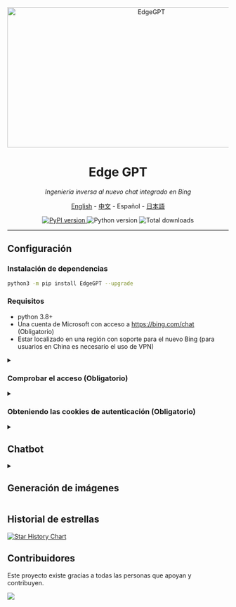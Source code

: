 <div align="center">
  <img src="https://socialify.git.ci/acheong08/EdgeGPT/image?font=Inter&language=1&logo=https%3A%2F%2Fupload.wikimedia.org%2Fwikipedia%2Fcommons%2F9%2F9c%2FBing_Fluent_Logo.svg&owner=1&pattern=Floating%20Cogs&theme=Auto" alt="EdgeGPT" width="640" height="320" />

# Edge GPT

_Ingeniería inversa al nuevo chat integrado en Bing_

<a href="./README.md">English</a> -
<a href="./README_zh.md">中文</a> -
<a>Español</a> -
<a href="./README_ja.md">日本語</a>

</div>

<p align="center">
  <a href="https://github.com/acheong08/EdgeGPT">
    <img alt="PyPI version" src="https://img.shields.io/pypi/v/EdgeGPT">
  </a>
  <img alt="Python version" src="https://img.shields.io/badge/python-3.8+-blue.svg">

  <img alt="Total downloads" src="https://static.pepy.tech/badge/edgegpt">

</p>

---

## Configuración

### Instalación de dependencias

```bash
python3 -m pip install EdgeGPT --upgrade
```

### Requisitos

- python 3.8+
- Una cuenta de Microsoft con acceso a <https://bing.com/chat> (Obligatorio)
- Estar localizado en una región con soporte para el nuevo Bing (para usuarios en China es necesario el uso de VPN)

<details>
  <summary>

### Comprobar el acceso (Obligatorio)

  </summary>

- Instalar la última versión de Microsoft Edge
- Es posible configurar el user-agent para imitar el navegador Edge (p. ej., `Mozilla/5.0 (Windows NT 10.0; Win64; x64) AppleWebKit/537.36 (KHTML, like Gecko) Chrome/111.0.0.0 Safari/537.36 Edg/111.0.1661.51`). Puedes realizar esto fácilmente mediante extensiones como "User-Agent Switcher and Manager" para [Chrome](https://chrome.google.com/webstore/detail/user-agent-switcher-and-m/bhchdcejhohfmigjafbampogmaanbfkg) y [Firefox](https://addons.mozilla.org/en-US/firefox/addon/user-agent-string-switcher/).
- Abrir [bing.com/chat](https://bing.com/chat)
- Si ves disponible el nuevo chat, todo estaría correcto y podrías continuar

</details>

<details>
  <summary>

### Obteniendo las cookies de autenticación (Obligatorio)

  </summary>

- Instala la extensión para editar cookies en [Chrome](https://chrome.google.com/webstore/detail/cookie-editor/hlkenndednhfkekhgcdicdfddnkalmdm) o [Firefox](https://addons.mozilla.org/en-US/firefox/addon/cookie-editor/)
- Ve a `bing.com`
- Abre la extensión
- Presiona en "Export" en la parte inferior derecha y luego en "Export as JSON" (Esto guarda las cookies en el portapapeles)
- Pega las cookies en el fichero `cookies.json`

</details>

<details>

<summary>

## Chatbot

</summary>

## Uso

### Ejemplo línea de comandos

```
 $ python3 -m EdgeGPT -h

        EdgeGPT - A demo of reverse engineering the Bing GPT chatbot
        Repo: github.com/acheong08/EdgeGPT
        By: Antonio Cheong

        !help for help

        Type !exit to exit
        Enter twice to send message or set --enter-once to send one line message

usage: EdgeGPT.py [-h] [--enter-once] [--no-stream] [--rich] [--proxy PROXY] [--wss-link WSS_LINK] [--style {creative,balanced,precise}]
                  [--cookie-file COOKIE_FILE]

options:
  -h, --help            show this help message and exit
  --enter-once
  --no-stream
  --rich
  --proxy PROXY         Proxy URL (e.g. socks5://127.0.0.1:1080)
  --wss-link WSS_LINK   WSS URL(e.g. wss://sydney.bing.com/sydney/ChatHub)
  --style {creative,balanced,precise}
  --cookie-file COOKIE_FILE
                        needed if environment variable COOKIE_FILE is not set
```

---

### Ejemplo para desarrolladores

Es posible pasar las cookies a EdgeGPT de tres maneras:

- Usando una variable de entorno: `export COOKIE_FILE=/path/to/cookies.json`.
- Especificando la ruta a `cookies.json` en el argumento `cookie_path`:

  ```python
  bot = Chatbot(cookie_path='./cookie.json')
  ```

- Pasando las cookies directamente mediante el argumento `cookies`:

  ```python
  with open('./cookie.json', 'r') as f:
      cookies = json.load(f)
  bot = Chatbot(cookies=cookies)
  ```

Usa programación asíncrona para una mejor experiencia de usuario

Código de ejemplo usando programación asíncrona:

```python
import asyncio
from EdgeGPT import Chatbot, ConversationStyle

async def main():
    bot = Chatbot()
    print(await bot.ask(prompt="Hello world", conversation_style=ConversationStyle.creative, wss_link="wss://sydney.bing.com/sydney/ChatHub"))
    await bot.close()


if __name__ == "__main__":
    asyncio.run(main())

```

</details>

<details>

<summary>

## Generación de imágenes

</summary>

```bash
$ python3 -m ImageGen -h
usage: ImageGen.py [-h] [-U U] [--cookie-file COOKIE_FILE] --prompt PROMPT [--output-dir OUTPUT_DIR] [--quiet] [--asyncio]

optional arguments:
  -h, --help            show this help message and exit
  -U U                  Auth cookie from browser
  --cookie-file COOKIE_FILE
                        File containing auth cookie
  --prompt PROMPT       Prompt to generate images for
  --output-dir OUTPUT_DIR
                        Output directory
  --quiet               Disable pipeline messages
  --asyncio             Run ImageGen using asyncio
```

### Ejemplo para desarrolladores

```python
from ImageGen import ImageGen
import argparse
import json

async def async_image_gen(args) -> None:
    async with ImageGenAsync(args.U, args.quiet) as image_generator:
        images = await image_generator.get_images(args.prompt)
        await image_generator.save_images(images, output_dir=args.output_dir)

if __name__ == "__main__":
    parser = argparse.ArgumentParser()
    parser.add_argument("-U", help="Auth cookie from browser", type=str)
    parser.add_argument("--cookie-file", help="File containing auth cookie", type=str)
    parser.add_argument(
        "--prompt",
        help="Prompt to generate images for",
        type=str,
        required=True,
    )
    parser.add_argument(
        "--output-dir",
        help="Output directory",
        type=str,
        default="./output",
    )
    parser.add_argument(
        "--quiet", help="Disable pipeline messages", action="store_true"
    )
    parser.add_argument(
        "--asyncio", help="Run ImageGen using asyncio", action="store_true"
    )
    args = parser.parse_args()
    # Load auth cookie
    with open(args.cookie_file, encoding="utf-8") as file:
        cookie_json = json.load(file)
        for cookie in cookie_json:
            if cookie.get("name") == "_U":
                args.U = cookie.get("value")
                break

    if args.U is None:
        raise Exception("Could not find auth cookie")

    if not args.asyncio:
        # Create image generator
        image_generator = ImageGen(args.U, args.quiet)
        image_generator.save_images(
            image_generator.get_images(args.prompt),
            output_dir=args.output_dir,
        )
    else:
        asyncio.run(async_image_gen(args))

```

</details>

## Historial de estrellas

[![Star History Chart](https://api.star-history.com/svg?repos=acheong08/EdgeGPT&type=Date)](https://star-history.com/#acheong08/EdgeGPT&Date)

## Contribuidores

Este proyecto existe gracias a todas las personas que apoyan y contribuyen.

 <a href="https://github.com/acheong08/EdgeGPT/graphs/contributors">
  <img src="https://contrib.rocks/image?repo=acheong08/EdgeGPT" />
 </a>
